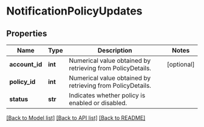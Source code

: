 # NotificationPolicyUpdates

## Properties
Name | Type | Description | Notes
------------ | ------------- | ------------- | -------------
**account_id** | **int** | Numerical value obtained by retrieving from PolicyDetails. | [optional] 
**policy_id** | **int** | Numerical value obtained by retrieving from PolicyDetails. | 
**status** | **str** | Indicates whether policy is enabled or disabled. | 

[[Back to Model list]](../README.md#documentation-for-models) [[Back to API list]](../README.md#documentation-for-api-endpoints) [[Back to README]](../README.md)

